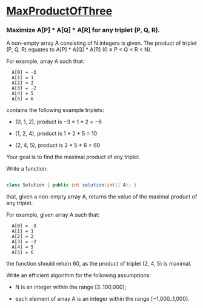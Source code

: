 # [MaxProductOfThree](https://app.codility.com/programmers/lessons/6-sorting/max_product_of_three/)
### Maximize A[P] * A[Q] * A[R] for any triplet (P, Q, R).

A non-empty array A consisting of N integers is given. The product of triplet (P, Q, R) equates to A[P] * A[Q] * A[R] (0 ≤ P < Q < R < N).

For example, array A such that:
```
  A[0] = -3
  A[1] = 1
  A[2] = 2
  A[3] = -2
  A[4] = 5
  A[5] = 6
```
contains the following example triplets:

* (0, 1, 2), product is −3 * 1 * 2 = −6

* (1, 2, 4), product is 1 * 2 * 5 = 10

* (2, 4, 5), product is 2 * 5 * 6 = 60

Your goal is to find the maximal product of any triplet.

Write a function:
```java

class Solution { public int solution(int[] A); }
```

that, given a non-empty array A, returns the value of the maximal product of any triplet.

For example, given array A such that:
```
  A[0] = -3
  A[1] = 1
  A[2] = 2
  A[3] = -2
  A[4] = 5
  A[5] = 6
```
the function should return 60, as the product of triplet (2, 4, 5) is maximal.

Write an efficient algorithm for the following assumptions:

* N is an integer within the range [3..100,000];

* each element of array A is an integer within the range [−1,000..1,000].
 
